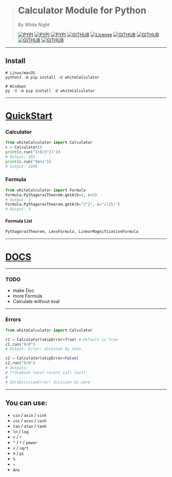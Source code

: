 > # Calculator Module for Python
> By White Night
> 
> [![PYPI](https://img.shields.io/pypi/v/whiteCalculator?style=for-the-badge)](https://pypi.org/project/whiteCalculator/)
> [![PYPI](https://img.shields.io/pypi/pyversions/whiteCalculator?style=for-the-badge)](https://pypi.org/project/whiteCalculator/)
> [![PYPI](https://img.shields.io/pypi/wheel/whiteCalculator?style=for-the-badge)](https://pypi.org/project/whiteCalculator/)
> [![GITHUB](https://img.shields.io/github/contributors/WhiteNightAWA/whiteCalculator?style=for-the-badge)](https://github.com/WhiteNightAWA/whiteCalculator/)
> [![License](https://img.shields.io/github/license/WhiteNightAWA/whiteCalculator?style=for-the-badge)](https://github.com/WhiteNightAWA/whiteCalculator/)
> [![GITHUB](https://img.shields.io/github/languages/code-size/WhiteNightAWA/whiteCalculator?style=for-the-badge)](https://github.com/WhiteNightAWA/whiteCalculator/)
> [![GITHUB](https://img.shields.io/github/issues/WhiteNightAWA/whiteCalculator?style=for-the-badge)](https://github.com/WhiteNightAWA/whiteCalculator/)
> [![GITHUB](https://img.shields.io/github/issues-pr/WhiteNightAWA/whiteCalculator?style=for-the-badge)](https://github.com/WhiteNightAWA/whiteCalculator/)
> [![GITHUB](https://img.shields.io/github/commit-activity/y/WhiteNightAWA/whiteCalculator?style=for-the-badge)](https://github.com/WhiteNightAWA/whiteCalculator/)

***
## Install
```shell
# Linux/macOS
python3 -m pip install -U whiteCalculator

# Windows
py -3 -m pip install -U whiteCalculator
```
***
# [QuickStart](./INFO/QuickStart.md)
### Calculator
```python
from whiteCalculator import Calculator
c = Calculator()
print(c.run("1+8(5^2)"))
# Output: 201
print(c.run("9Ans"))
# Output: 1809
```
### Formula
```python
from whiteCalculator import Formula
Formula.PythagorasTheorem.getA(b=4, c=5)
# Output: 3
Formula.PythagorasTheorem.getA(b="2^2", c="√(25)")
# Output: 3
```
#### Formula List
```python
PythagorasTheorem, LensFormula, LinearMagnificationFormula
```
***
# [DOCS]()
***
### TODO
- make Doc
- more Formula
- Calculate without eval
***
### Errors
```python
from whiteCalculator import Calculator

c1 = Calculator(skipError=True) # Default is True
c1.run("9/0")
# Output: Error: division by zero

c2 = Calculator(skipError=False)
c2.run("9/0")
# Outputs:
# Traceback (most recent call last):
#     ...
# ZeroDivisionError: division by zero
```
***
## You can use:
- `sin` / `asin` / `sinh`
- `cos` / `acos` / `cosh`
- `tan` / `atan` / `tanh`
- `ln` / `log`
- `×` / `•`
- `^` / `*` / `power`
- `√` / `sqrt`
- `π` / `pi`
- `%`
- `÷`
- `Ans`
